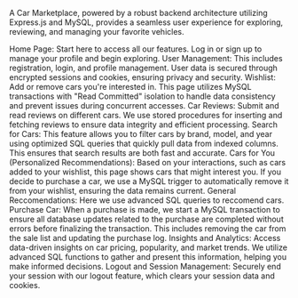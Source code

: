 A Car Marketplace, powered by a robust backend architecture utilizing Express.js and MySQL, provides a seamless user experience for exploring, reviewing, and managing your favorite vehicles.

Home Page: Start here to access all our features. Log in or sign up to manage your profile and begin exploring.
User Management: This includes registration, login, and profile management. User data is secured through encrypted sessions and cookies, ensuring privacy and security.
Wishlist: Add or remove cars you're interested in. This page utilizes MySQL transactions with "Read Committed" isolation to handle data consistency and prevent issues during concurrent accesses.
Car Reviews: Submit and read reviews on different cars. We use stored procedures for inserting and fetching reviews to ensure data integrity and efficient processing.
Search for Cars: This feature allows you to filter cars by brand, model, and year using optimized SQL queries that quickly pull data from indexed columns. This ensures that search results are both fast and accurate.
Cars for You (Personalized Recommendations): Based on your interactions, such as cars added to your wishlist, this page shows cars that might interest you. If you decide to purchase a car, we use a MySQL trigger to automatically remove it from your wishlist, ensuring the data remains current.
General Reccomendations: Here we use advanced SQL queries to reccomend cars.
Purchase Car: When a purchase is made, we start a MySQL transaction to ensure all database updates related to the purchase are completed without errors before finalizing the transaction. This includes removing the car from the sale list and updating the purchase log.
Insights and Analytics: Access data-driven insights on car pricing, popularity, and market trends. We utilize advanced SQL functions to gather and present this information, helping you make informed decisions.
Logout and Session Management: Securely end your session with our logout feature, which clears your session data and cookies.

